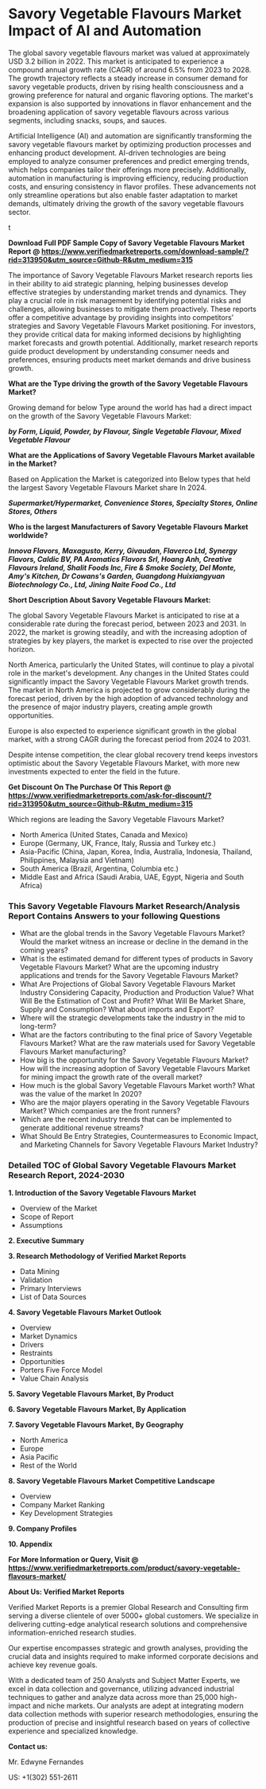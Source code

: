 <meta name="title" content="Global Savory Vegetable Flavours Market Impact of AI and Automation"><meta name="description" content="The global savory vegetable flavours market was valued at approximately USD 3.2 billion in 2022. This market is anticipated to experience a compound annual growth rate"><meta name="title" content="Savory Vegetable Flavours Market Size, Share, Scope, Trends, Growth, Opportunities, Analysis, Forecast"><h1>Savory Vegetable Flavours Market Impact of AI and Automation</h1><p>The global savory vegetable flavours market was valued at approximately USD 3.2 billion in 2022. This market is anticipated to experience a compound annual growth rate (CAGR) of around 6.5% from 2023 to 2028. The growth trajectory reflects a steady increase in consumer demand for savory vegetable products, driven by rising health consciousness and a growing preference for natural and organic flavoring options. The market's expansion is also supported by innovations in flavor enhancement and the broadening application of savory vegetable flavours across various segments, including snacks, soups, and sauces.</p><p>Artificial Intelligence (AI) and automation are significantly transforming the savory vegetable flavours market by optimizing production processes and enhancing product development. AI-driven technologies are being employed to analyze consumer preferences and predict emerging trends, which helps companies tailor their offerings more precisely. Additionally, automation in manufacturing is improving efficiency, reducing production costs, and ensuring consistency in flavor profiles. These advancements not only streamline operations but also enable faster adaptation to market demands, ultimately driving the growth of the savory vegetable flavours sector.</p>t</p><p id="" class=""><strong>Download Full PDF Sample Copy of Savory Vegetable Flavours Market Report @ <a href="https://www.verifiedmarketreports.com/download-sample/?rid=313950&utm_source=Github-R&utm_medium=315" target="_blank">https://www.verifiedmarketreports.com/download-sample/?rid=313950&utm_source=Github-R&utm_medium=315</a></strong></p><p>The importance of&nbsp;Savory Vegetable Flavours Market research reports lies in their ability to aid strategic planning, helping businesses develop effective strategies by understanding market trends and dynamics. They play a crucial role in risk management by identifying potential risks and challenges, allowing businesses to mitigate them proactively. These reports offer a competitive advantage by providing insights into competitors' strategies and Savory Vegetable Flavours Market positioning. For investors, they provide critical data for making informed decisions by highlighting market forecasts and growth potential. Additionally, market research reports guide product development by understanding consumer needs and preferences, ensuring products meet market demands and drive business growth.</p><p><strong>What are the&nbsp;Type driving the growth of the Savory Vegetable Flavours Market?</strong></p><p id="" class="">Growing demand for below Type around the world has had a direct impact on the growth of the Savory Vegetable Flavours Market:</p><em><strong>by Form, Liquid, Powder, by Flavour, Single Vegetable Flavour, Mixed Vegetable Flavour</strong></em></p><strong>What are the&nbsp;Applications&nbsp;of Savory Vegetable Flavours Market available in the Market?</strong></p><p id="" class="">Based on Application the Market is categorized into Below types that held the largest Savory Vegetable Flavours Market share In 2024.</p><em><strong>Supermarket/Hypermarket, Convenience Stores, Specialty Stores, Online Stores, Others</strong></em></p><strong>Who is the largest Manufacturers of Savory Vegetable Flavours Market worldwide?</strong></p><p><em><strong>Innova Flavors, Maxagusto, Kerry, Givaudan, Flaverco Ltd, Synergy Flavors, Caldic BV, PA Aromatics Flavors Srl, Hoang Anh, Creative Flavours Ireland, Shalit Foods Inc, Fire & Smoke Society, Del Monte, Amy's Kitchen, Dr Cowans's Garden, Guangdong Huixiangyuan Biotechnology Co., Ltd, Jining Naite Food Co., Ltd</strong></em></p><p id="" class=""><strong>Short Description About Savory Vegetable Flavours Market:</strong></p><p>The global Savory Vegetable Flavours Market is anticipated to rise at a considerable rate during the forecast period, between 2023 and 2031. In 2022, the market is growing steadily, and with the increasing adoption of strategies by key players, the market is expected to rise over the projected horizon.</p><p>North America, particularly the United States, will continue to play a pivotal role in the market's development. Any changes in the United States could significantly impact the Savory Vegetable Flavours Market growth trends. The market in North America is projected to grow considerably during the forecast period, driven by the high adoption of advanced technology and the presence of major industry players, creating ample growth opportunities.</p><p>Europe is also expected to experience significant growth in the global market, with a strong CAGR during the forecast period from 2024 to 2031.</p><p>Despite intense competition, the clear global recovery trend keeps investors optimistic about the Savory Vegetable Flavours Market, with more new investments expected to enter the field in the future.</p><p id="" class=""><strong>Get Discount On The Purchase Of This Report @ <a href="https://www.verifiedmarketreports.com/ask-for-discount/?rid=313950&utm_source=Github-R&utm_medium=315" target="_blank">https://www.verifiedmarketreports.com/ask-for-discount/?rid=313950&utm_source=Github-R&utm_medium=315</a></strong></p>Which regions are leading the Savory Vegetable Flavours Market?</p><ul><li>North America (United States, Canada and Mexico)</li><li>Europe (Germany, UK, France, Italy, Russia and Turkey etc.)</li><li>Asia-Pacific (China, Japan, Korea, India, Australia, Indonesia, Thailand, Philippines, Malaysia and Vietnam)</li><li>South America (Brazil, Argentina, Columbia etc.)</li><li>Middle East and Africa (Saudi Arabia, UAE, Egypt, Nigeria and South Africa)</li></ul><h3 id="" class="">This Savory Vegetable Flavours Market Research/Analysis Report Contains Answers to your following Questions</h3><ul><li>What are the global trends in the Savory Vegetable Flavours Market? Would the market witness an increase or decline in the demand in the coming years?</li><li>What is the estimated demand for different types of products in Savory Vegetable Flavours Market? What are the upcoming industry applications and trends for the Savory Vegetable Flavours Market?</li><li>What Are Projections of Global Savory Vegetable Flavours Market Industry Considering Capacity, Production and Production Value? What Will Be the Estimation of Cost and Profit? What Will Be Market Share, Supply and Consumption? What about imports and Export?</li><li>Where will the strategic developments take the industry in the mid to long-term?</li><li>What are the factors contributing to the final price of Savory Vegetable Flavours Market? What are the raw materials used for Savory Vegetable Flavours Market manufacturing?</li><li>How big is the opportunity for the Savory Vegetable Flavours Market? How will the increasing adoption of Savory Vegetable Flavours Market for mining impact the growth rate of the overall market?</li><li>How much is the global Savory Vegetable Flavours Market worth? What was the value of the market In 2020?</li><li>Who are the major players operating in the Savory Vegetable Flavours Market? Which companies are the front runners?</li><li>Which are the recent industry trends that can be implemented to generate additional revenue streams?</li><li>What Should Be Entry Strategies, Countermeasures to Economic Impact, and Marketing Channels for Savory Vegetable Flavours Market Industry?</li></ul><h3 id="" class="">Detailed TOC of Global Savory Vegetable Flavours Market Research Report, 2024-2030</h3><p id="" class=""><strong>1. Introduction of the Savory Vegetable Flavours Market</strong></p><ul><li>Overview of the Market</li><li>Scope of Report</li><li>Assumptions</li></ul><p id="" class=""><strong>2. Executive Summary</strong></p><p id="" class=""><strong>3. Research Methodology of Verified Market Reports</strong></p><ul><li>Data Mining</li><li>Validation</li><li>Primary Interviews</li><li>List of Data Sources</li></ul><p id="" class=""><strong>4. Savory Vegetable Flavours Market Outlook</strong></p><ul><li>Overview</li><li>Market Dynamics</li><li>Drivers</li><li>Restraints</li><li>Opportunities</li><li>Porters Five Force Model</li><li>Value Chain Analysis</li></ul><p id="" class=""><strong>5. Savory Vegetable Flavours Market, By Product</strong></p><p id="" class=""><strong>6. Savory Vegetable Flavours Market, By Application</strong></p><p id="" class=""><strong>7. Savory Vegetable Flavours Market, By Geography</strong></p><ul><li>North America</li><li>Europe</li><li>Asia Pacific</li><li>Rest of the World</li></ul><p id="" class=""><strong>8. Savory Vegetable Flavours Market Competitive Landscape</strong></p><ul><li>Overview</li><li>Company Market Ranking</li><li>Key Development Strategies</li></ul><p id="" class=""><strong>9. Company Profiles</strong></p><p id="" class=""><strong>10. Appendix</strong></p><p id="" class=""><strong>For More Information or Query, Visit @ <a href="https://www.verifiedmarketreports.com/product/savory-vegetable-flavours-market/" target="_blank">https://www.verifiedmarketreports.com/product/savory-vegetable-flavours-market/</a></strong></p><p id="" class=""><strong>About Us: Verified Market Reports</strong></p><p id="" class="">Verified Market Reports is a premier Global Research and Consulting firm serving a diverse clientele of over 5000+ global customers. We specialize in delivering cutting-edge analytical research solutions and comprehensive information-enriched research studies.</p><p id="" class="">Our expertise encompasses strategic and growth analyses, providing the crucial data and insights required to make informed corporate decisions and achieve key revenue goals.</p><p id="" class="">With a dedicated team of 250 Analysts and Subject Matter Experts, we excel in data collection and governance, utilizing advanced industrial techniques to gather and analyze data across more than 25,000 high-impact and niche markets. Our analysts are adept at integrating modern data collection methods with superior research methodologies, ensuring the production of precise and insightful research based on years of collective experience and specialized knowledge.</p><p id="" class=""><strong>Contact us:</strong></p><p id="" class="">Mr. Edwyne Fernandes</p><p id="" class="">US: +1(302) 551-2611</p>